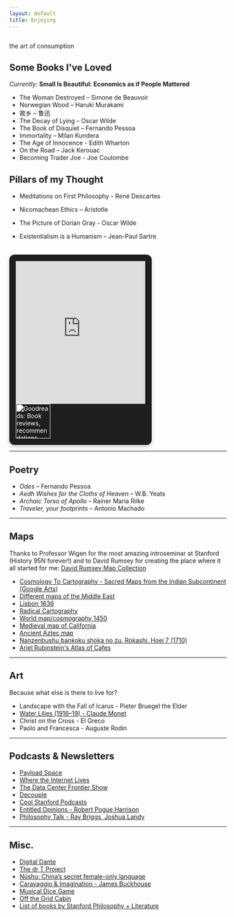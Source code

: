 ```yaml
---
layout: default
title: Enjoying
---
```


<style>
.books-and-widget {
  display: flex;
  gap: 20px;
  align-items: flex-start;
  flex-wrap: wrap;
}

.book-list {
  flex: 1;
  min-width: 250px;
}

#gr_updates_widget {
  border-radius: 12px;
  background-color: #1e1e1e;
  border: none;
  box-shadow: 0 4px 10px rgba(0, 0, 0, 0.2);
  padding: 15px;
  width: 100%;
  max-width: 300px;
  height: auto;
  color: white;
}

#gr_updates_widget iframe {
  width: 100%;
  height: 330px;
}

#gr_footer img {
  width: 80px;
  filter: brightness(0) invert(1);
}

#gr_updates_widget img {
  border-style: none;
}
</style>

<div class="books-and-widget">
  <div class="book-list">

the art of consumption 
## Some Books I've Loved

*Currently:* **Small Is Beautiful: Economics as if People Mattered**

- The Woman Destroyed – Simone de Beauvoir  
- Norwegian Wood – Haruki Murakami  
- 故乡 – 鲁迅  
- The Decay of Lying – Oscar Wilde  
- The Book of Disquiet – Fernando Pessoa  
- Immortality – Milan Kundera  
- The Age of Innocence - Edith Wharton  
- On the Road – Jack Kerouac  
- Becoming Trader Joe - Joe Coulombe  

## Pillars of my Thought

- Meditations on First Philosophy - René Descartes  
- Nicomachean Ethics – Aristotle  
- The Picture of Dorian Gray - Oscar Wilde  
- Existentialism is a Humanism – Jean-Paul Sartre  
  </div>

  <div id="gr_updates_widget">
    <iframe sandbox id="the_iframe" src="https://www.goodreads.com/widgets/user_update_widget?height=400&amp;num_updates=3&amp;user=112232536&amp;width=250" frameborder="0"></iframe>
    <div id="gr_footer">
      <a href="https://www.goodreads.com/">
        <img alt="Goodreads: Book reviews, recommendations, and discussion" rel="nofollow" src="https://s.gr-assets.com/images/layout/goodreads_logo_140.png" />
      </a>
    </div>
  </div>
</div>

---

## Poetry

- *Odes* – Fernando Pessoa  
- *Aedh Wishes for the Cloths of Heaven* – W.B. Yeats  
- *Archaic Torso of Apollo* – Rainer Maria Rilke  
- *Traveler, your footprints* – Antonio Machado  

---

## Maps

Thanks to Professor Wigen for the most amazing introseminar at Stanford (History 95N forever!) and to David Rumsey for creating the place where it all started for me: [David Rumsey Map Collection](https://www.davidrumsey.com/)  
- [Cosmology To Cartography - Sacred Maps from the Indian Subcontinent (Google Arts)](https://artsandculture.google.com/story/cosmology-to-cartography-sacred-maps-from-the-indian-subcontinent-kalakriti-archives/NgXRzO0BWWZ3Jw?hl=en)  
- [Different maps of the Middle East](https://mideast.unc.edu/where/)  
- [Lisbon 1636](https://searchworks.stanford.edu/view/nr407tj3054)  
- [Radical Cartography](http://radicalcartography.net)  
- [World map/cosmography 1450](https://searchworks.stanford.edu/view/11878243)  
- [Medieval map of California](https://www.reddit.com/media?url=https%3A%2F%2Fi.redd.it%2F4jt3bc42574c1.jpg)  
- [Ancient Aztec map](https://searchworks.stanford.edu/view/hq309zy6577)  
- [Nanzenbushu bankoku shoka no zu. Rokashi. Hoei 7 (1710)](https://exhibits.stanford.edu/david-rumsey-map-collection/catalog/dp874jj6432)  
- [Ariel Rubinstein's Atlas of Cafes](https://cafeatlas.org/)  

---

## Art

Because what else is there to live for?

- Landscape with the Fall of Icarus - Pieter Bruegel the Elder  
- [Water Lilies (1916–19) - Claude Monet](https://www.metmuseum.org/art/collection/search/437137)  
- Christ on the Cross - El Greco  
- Paolo and Francesca - Auguste Rodin  

---

## Podcasts & Newsletters
- [Payload Space](https://payloadspace.com/)
- [Where the Internet Lives](https://open.spotify.com/show/2Y5ish3Fs4ZbnKYYVG59HT)
- [The Data Center Frontier Show](https://www.datacenterfrontier.com/podcast)
- [Decouple](https://www.decouple.media/podcast/archive?sort=new)
- [Cool Stanford Podcasts](https://community.stanford.edu/discover/cool-stanford-podcasts)  
- [Entitled Opinions - Robert Pogue Harrison](https://entitledopinions.stanford.edu/)  
- [Philosophy Talk - Ray Briggs, Joshua Landy](https://www.philosophytalk.org/)  

---

## Misc.

- [Digital Dante](https://digitaldante.columbia.edu/history/)  
- [The dr T Project](https://thedrtproject.blogspot.com/)  
- [Nüshu: China’s secret female-only language](https://www.bbc.com/travel/article/20200930-nshu-chinas-secret-female-only-language)  
- [Caravaggio & Imagination - James Buckhouse](https://jamesbuckhouse.substack.com/p/letter-35)  
- [Musical Dice Game](https://dice.humdrum.org/)  
- [Off the Grid Cabin](https://youtu.be/Je_WpPG4qM0?si=jFxdTHzlWd0kthuT)  
- [List of books by Stanford Philosophy + Literature](https://philit.stanford.edu/library/foundational-books)


